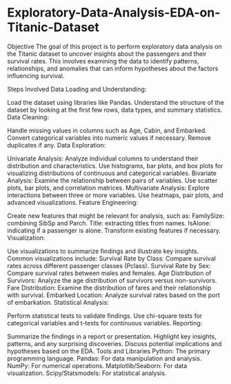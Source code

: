 # Exploratory-Data-Analysis-EDA-on-Titanic-Dataset

Objective The goal of this project is to perform exploratory data analysis on the Titanic dataset to uncover insights about the passengers and their survival rates. This involves examining the data to identify patterns, relationships, and anomalies that can inform hypotheses about the factors influencing survival.

Steps Involved Data Loading and Understanding:

Load the dataset using libraries like Pandas. Understand the structure of the dataset by looking at the first few rows, data types, and summary statistics. Data Cleaning:

Handle missing values in columns such as Age, Cabin, and Embarked. Convert categorical variables into numeric values if necessary. Remove duplicates if any. Data Exploration:

Univariate Analysis: Analyze individual columns to understand their distribution and characteristics. Use histograms, bar plots, and box plots for visualizing distributions of continuous and categorical variables. Bivariate Analysis: Examine the relationship between pairs of variables. Use scatter plots, bar plots, and correlation matrices. Multivariate Analysis: Explore interactions between three or more variables. Use heatmaps, pair plots, and advanced visualizations. Feature Engineering:

Create new features that might be relevant for analysis, such as: FamilySize: combining SibSp and Parch. Title: extracting titles from names. IsAlone: indicating if a passenger is alone. Transform existing features if necessary. Visualization:

Use visualizations to summarize findings and illustrate key insights. Common visualizations include: Survival Rate by Class: Compare survival rates across different passenger classes (Pclass). Survival Rate by Sex: Compare survival rates between males and females. Age Distribution of Survivors: Analyze the age distribution of survivors versus non-survivors. Fare Distribution: Examine the distribution of fares and their relationship with survival. Embarked Location: Analyze survival rates based on the port of embarkation. Statistical Analysis:

Perform statistical tests to validate findings. Use chi-square tests for categorical variables and t-tests for continuous variables. Reporting:

Summarize the findings in a report or presentation. Highlight key insights, patterns, and any surprising discoveries. Discuss potential implications and hypotheses based on the EDA. Tools and Libraries Python: The primary programming language. Pandas: For data manipulation and analysis. NumPy: For numerical operations. Matplotlib/Seaborn: For data visualization. Scipy/Statsmodels: For statistical analysis.
